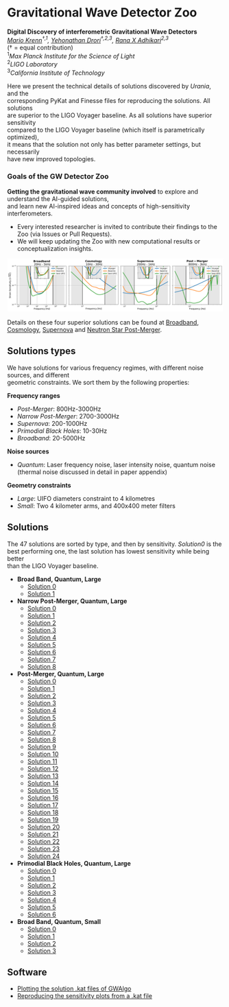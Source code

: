 # Gravitational Wave Detector Zoo

**Digital Discovery of interferometric Gravitational Wave Detectors**\
_[Mario Krenn](https://mariokrenn.wordpress.com/)<sup>†,1</sup>, [Yehonathan Drori](https://scholar.google.com/citations?user=OFQrfgYAAAAJ)<sup>†,2,3</sup>, [Rana X Adhikari](https://caltechexperimentalgravity.github.io/)<sup>2,3</sup>_\
(† = equal contribution)\
<sup>1</sup>*Max Planck Institute for the Science of Light*\
<sup>2</sup>*LIGO Laboratory*\
<sup>3</sup>*California Institute of Technology*

Here we present the technical details of solutions discovered by *Urania*, and the\
corresponding PyKat and Finesse files for reproducing the solutions. All solutions\
are superior to the LIGO Voyager baseline. As all solutions have superior sensitivity\
compared to the LIGO Voyager baseline (which itself is parametrically optimized),\
it means that the solution not only has better parameter settings, but necessarily\
have new improved topologies.

### Goals of the GW Detector Zoo
**Getting the gravitational wave community involved** to explore and understand the AI-guided solutions,\
and learn new AI-inspired ideas and concepts of high-sensitivity interferometers.
- Every interested researcher is invited to contribute their findings to the Zoo (via Issues or Pull Requests).
- We will keep updating the Zoo with new computational results or conceptualization insights.
  
<p align="center">
   <img src="strain.png" alt="Strain Sensitivity of four superior solutions" width="1000px">
</p>

Details on these four superior solutions can be found at
[Broadband](type5/sol00),
[Cosmology](type9/sol00),
[Supernova](type2/sol00) and
[Neutron Star Post-Merger](type8/sol00).


## Solutions types
We have solutions for various frequency regimes, with different noise sources, and different\
geometric constraints. We sort them by the following properties:

**Frequency ranges**
* *Post-Merger*: 800Hz-3000Hz
* *Narrow Post-Merger*: 2700-3000Hz
* *Supernova*: 200-1000Hz
* *Primodial Black Holes*: 10-30Hz
* *Broadband*: 20-5000Hz

**Noise sources**
* *Quantum*: Laser frequency noise, laser intensity noise, quantum noise (thermal noise discussed in detail in paper appendix)

**Geometry constraints**
* *Large*: UIFO diameters constraint to 4 kilometres
* *Small*: Two 4 kilometer arms, and 400x400 meter filters


## Solutions
The 47 solutions are sorted by type, and then by sensitivity. *Solution0* is the\
best performing one, the last solution has lowest sensitivity while being better\
than the LIGO Voyager baseline.

* **Broad Band, Quantum, Large**
   * [Solution 0](solutions/type5/sol00)
   * [Solution 1](solutions/type5/sol01)
* **Narrow Post-Merger, Quantum, Large**
   * [Solution 0](solutions/type6/sol00)
   * [Solution 1](solutions/type6/sol01)
   * [Solution 2](solutions/type6/sol02)
   * [Solution 3](solutions/type6/sol03)
   * [Solution 4](solutions/type6/sol04)
   * [Solution 5](solutions/type6/sol05)
   * [Solution 6](solutions/type6/sol06)
   * [Solution 7](solutions/type6/sol07)
   * [Solution 8](solutions/type6/sol08)
* **Post-Merger, Quantum, Large**
   * [Solution 0](solutions/type8/sol00)
   * [Solution 1](solutions/type8/sol01)
   * [Solution 2](solutions/type8/sol02)
   * [Solution 3](solutions/type8/sol03)
   * [Solution 4](solutions/type8/sol04)
   * [Solution 5](solutions/type8/sol05)
   * [Solution 6](solutions/type8/sol06)
   * [Solution 7](solutions/type8/sol07)
   * [Solution 8](solutions/type8/sol08)
   * [Solution 9](solutions/type8/sol09)
   * [Solution 10](solutions/type8/sol10)
   * [Solution 11](solutions/type8/sol11)
   * [Solution 12](solutions/type8/sol12)
   * [Solution 13](solutions/type8/sol13)
   * [Solution 14](solutions/type8/sol14)
   * [Solution 15](solutions/type8/sol15)
   * [Solution 16](solutions/type8/sol16)
   * [Solution 17](solutions/type8/sol17)
   * [Solution 18](solutions/type8/sol18)
   * [Solution 19](solutions/type8/sol19)
   * [Solution 20](solutions/type8/sol20)
   * [Solution 21](solutions/type8/sol21)
   * [Solution 22](solutions/type8/sol22)
   * [Solution 23](solutions/type8/sol23)
   * [Solution 24](solutions/type8/sol24)  
* **Primodial Black Holes, Quantum, Large**
   * [Solution 0](solutions/type9/sol00)
   * [Solution 1](solutions/type9/sol01)
   * [Solution 2](solutions/type9/sol02)
   * [Solution 3](solutions/type9/sol03)
   * [Solution 4](solutions/type9/sol04)
   * [Solution 5](solutions/type9/sol05)
   * [Solution 6](solutions/type9/sol06)
* **Broad Band, Quantum, Small**
   * [Solution 0](solutions/type10/sol00)
   * [Solution 1](solutions/type10/sol01)
   * [Solution 2](solutions/type10/sol02)
   * [Solution 3](solutions/type10/sol03)

 ## Software
 - [Plotting the solution .kat files of GWAlgo](software/plotting)
 - [Reproducing the sensitivity plots from a .kat file](software/sensitivity)
